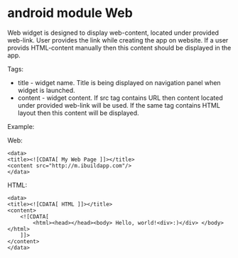 # android module Web
Web widget is designed to display web-content, located under provided web-link. User provides the link while creating the app on website. If a user provids HTML-content manually then this content should be displayed in the app.

Tags:
- title - widget name. Title is being displayed on navigation panel when widget is launched.
- content - widget content. If src tag contains URL then content located under provided web-link will be used. If the same tag contains HTML layout then this content will be displayed.

Example:

Web:

    <data>
    <title><![CDATA[ My Web Page ]]></title>
    <content src="http://m.ibuildapp.com"/>
    </data>

HTML:

    <data>
    <title><![CDATA[ HTML ]]></title>
    <content>
        <![CDATA[
            <html><head></head><body> Hello, world!<div>:)</div> </body></html>
        ]]>
    </content>
    </data>
